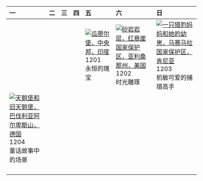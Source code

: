 | 一                                                                                                                                                                                             | 二   | 三   | 四   | 五                                                                                                                                                                                    | 六                                                                                                                                                                                                  | 日                                                                                                                                                                                                |
|:----------------------------------------------------------------------------------------------------------------------------------------------------------------------------------------------|:----|:----|:----|:-------------------------------------------------------------------------------------------------------------------------------------------------------------------------------------|:---------------------------------------------------------------------------------------------------------------------------------------------------------------------------------------------------|:-------------------------------------------------------------------------------------------------------------------------------------------------------------------------------------------------|
|                                                                                                                                                                                               |     |     |     | [![](https://www.bing.com/th?id=OHR.GwaliorFortMP_ZH-CN3300432281_320x240.jpg '瓜廖尔堡，中央邦，印度')](https://www.bing.com/th?id=OHR.GwaliorFortMP_ZH-CN3300432281_UHD.jpg)<br>1201<br>永恒的瑰宝 | [![](https://www.bing.com/th?id=OHR.VermilionCliffs_ZH-CN3945784250_320x240.jpg '砂岩岩层，红悬崖国家保护区，亚利桑那州，美国')](https://www.bing.com/th?id=OHR.VermilionCliffs_ZH-CN3945784250_UHD.jpg)<br>1202<br>时光雕琢 | [![](https://www.bing.com/th?id=OHR.CheetahDay_ZH-CN5114530695_320x240.jpg '一只猎豹妈妈和她的幼崽，马赛马拉国家保护区，肯尼亚')](https://www.bing.com/th?id=OHR.CheetahDay_ZH-CN5114530695_UHD.jpg)<br>1203<br>机敏可爱的捕猎高手 |
| [![](https://www.bing.com/th?id=OHR.AlpsCastles_ZH-CN5078013932_320x240.jpg '天鹅堡和旧天鹅堡，巴伐利亚阿尔卑斯山，德国')](https://www.bing.com/th?id=OHR.AlpsCastles_ZH-CN5078013932_UHD.jpg)<br>1204<br>童话故事中的场景 |     |     |     |                                                                                                                                                                                      |                                                                                                                                                                                                    |                                                                                                                                                                                                  |
|                                                                                                                                                                                               |     |     |     |                                                                                                                                                                                      |                                                                                                                                                                                                    |                                                                                                                                                                                                  |
|                                                                                                                                                                                               |     |     |     |                                                                                                                                                                                      |                                                                                                                                                                                                    |                                                                                                                                                                                                  |
|                                                                                                                                                                                               |     |     |     |                                                                                                                                                                                      |                                                                                                                                                                                                    |                                                                                                                                                                                                  |
|                                                                                                                                                                                               |     |     |     |                                                                                                                                                                                      |                                                                                                                                                                                                    |                                                                                                                                                                                                  |